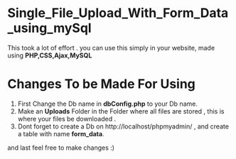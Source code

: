 # Single_File_Upload_With_Form_Data_using_mySql

This took a lot of effort . you can use this simply in your website,
made using <b>PHP,CSS,Ajax,MySQL</b>

# Changes To be Made For Using

1. First Change the Db name in <b> dbConfig.php</b> to your Db name. 
2. Make an <b>Uploads</b> Folder in the Folder where all files are stored , this is where your files be downloaded .
3. Dont forget to create a Db on http://localhost/phpmyadmin/ , and create a table with name <b>form_data</b>.

and last feel free to make changes :)

